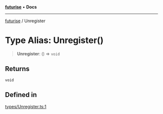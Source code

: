 [**futurise**](../README.md) • **Docs**

***

[futurise](../README.md) / Unregister

# Type Alias: Unregister()

> **Unregister**: () => `void`

## Returns

`void`

## Defined in

[types/Unregister.ts:1](https://github.com/nevoland/futurise/blob/e367c94d1d167836196f4968f6ce3576b3470f4d/lib/types/Unregister.ts#L1)

